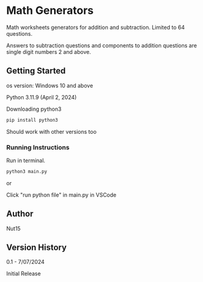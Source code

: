 # Math Generators
Math worksheets generators for addition and subtraction. Limited to 64 questions. 

Answers to subtraction questions and components to addition questions are single digit numbers 2 and above.

## Getting Started
os version: Windows 10 and above

Python 3.11.9 (April 2, 2024)

Downloading python3

```bash
pip install python3
```

Should work with other versions too

### Running Instructions
Run in terminal.

```bash
python3 main.py
```

or

Click "run python file" in main.py in VSCode

## Author
Nut15

## Version History
0.1 - 7/07/2024

Initial Release